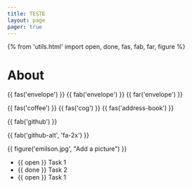 ```yaml
---
title: TESTE
layout: page
pager: true
---
```


{% from 'utils.html' import open, done, fas, fab, far, figure %}

# About

{{ fas('envelope') }}
{{ fab('envelope') }}
{{ far('envelope') }}

{{ fas('coffee') }}
{{ fas('cog') }}
{{ fas('address-book') }}

{{ fab('github') }}

{{ fab('github-alt', 'fa-2x') }}

{{ figure('emilson.jpg', "Add a picture") }}

* {{ open }} Task 1
* {{ done }} Task 2
* {{ open }} Task 1
